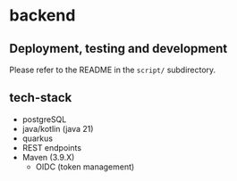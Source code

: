 # backend

## Deployment, testing and development

Please refer to the README in the `script/` subdirectory.

## tech-stack
- postgreSQL
- java/kotlin (java 21)
- quarkus
- REST endpoints
- Maven (3.9.X)
	-  OIDC (token management)

